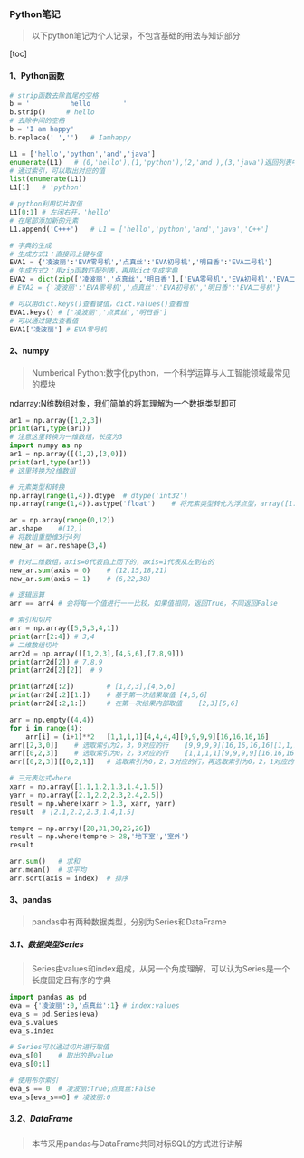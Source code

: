 ### Python笔记

> 以下python笔记为个人记录，不包含基础的用法与知识部分

[toc]

#### 1、Python函数

```python
# strip函数去除首尾的空格
b = '          hello        '
b.strip()     # hello
# 去除中间的空格
b = 'I am happy'
b.replace(' ','')	# Iamhappy
```

```python
L1 = ['hello','python','and','java']
enumerate(L1)	# (0,'hello'),(1,'python'),(2,'and'),(3,'java')返回列表中的索引值与其对应的value
# 通过索引，可以取出对应的值
list(enumerate(L1))
L1[1]	# 'python'
```

```python
# python利用切片取值
L1[0:1]	# 左闭右开，'hello'
# 在尾部添加新的元素
L1.append('C+++')	# L1 = ['hello','python','and','java','C++']
```

```python
# 字典的生成
# 生成方式1：直接码上键与值
EVA1 = {'凌波丽':'EVA零号机','点真丝':'EVA初号机','明日香':'EVA二号机'}
# 生成方式2：用zip函数匹配列表，再用dict生成字典
EVA2 = dict(zip(['凌波丽','点真丝','明日香'],['EVA零号机','EVA初号机','EVA二号机']))
# EVA2 = {'凌波丽':'EVA零号机','点真丝':'EVA初号机','明日香':'EVA二号机'}

# 可以用dict.keys()查看键值，dict.values()查看值
EVA1.keys()	# ['凌波丽','点真丝','明日香']
# 可以通过键去查看值
EVA1['凌波丽']	# EVA零号机
```

#### 2、numpy

> Numberical Python:数字化python，一个科学运算与人工智能领域最常见的模块

ndarray:N维数组对象，我们简单的将其理解为一个数据类型即可

```python
ar1 = np.array([1,2,3])
print(ar1,type(ar1))
# 注意这里转换为一维数组，长度为3
import numpy as np
ar1 = np.array([(1,2),(3,0)])
print(ar1,type(ar1))
# 这里转换为2维数组
```

```python
# 元素类型和转换
np.array(range(1,4)).dtype	# dtype('int32')
np.array(range(1,4)).astype('float')	# 将元素类型转化为浮点型，array([1.,2.,3.])
```

```python
ar = np.array(range(0,12))
ar.shape	#(12,)
# 将数组重塑维3行4列
new_ar = ar.reshape(3,4)
```

```python
# 针对二维数组，axis=0代表自上而下的，axis=1代表从左到右的
new_ar.sum(axis = 0)	# (12,15,18,21)
new_ar.sum(axis = 1)	# (6,22,38)
```

```python
# 逻辑运算
arr == arr4	# 会将每一个值进行一一比较，如果值相同，返回True，不同返回False
```

```python
# 索引和切片
arr = np.array([5,5,3,4,1])
print(arr[2:4])	# 3,4
# 二维数组切片
arr2d = np.array([[1,2,3],[4,5,6],[7,8,9]])
print(arr2d[2])	# 7,8,9
print(arr2d[2][2])	# 9

print(arr2d[:2])		# [1,2,3],[4,5,6]
print(arr2d[:2][1:])	# 基于第一次结果取值	[4,5,6]
print(arr2d[:2,1:])		# 在第一次结果内部取值	[2,3][5,6]
```

```python
arr = np.empty((4,4))
for i in range(4):
    arr[i] = (i+1)**2	[1,1,1,1][4,4,4,4][9,9,9,9][16,16,16,16]
arr[[2,3,0]]	# 选取索引为2，3，0对应的行	[9,9,9,9][16,16,16,16][1,1,1,1]
arr[[0,2,3]]	# 选取索引为0，2，3对应的行	[1,1,1,1][9,9,9,9][16,16,16,16]
arr[[0,2,3]][[0,2,1]]	# 选取索引为0，2，3对应的行，再选取索引为0，2，1对应的行[1,1,1,1][16,16,16,16][9,9,9,9]
```

```python
# 三元表达式where
xarr = np.array([1.1,1.2,1.3,1.4,1.5])
yarr = np.array([2.1,2.2,2.3,2.4,2.5])
result = np.where(xarr > 1.3, xarr, yarr)
result	# [2.1,2.2,2.3,1.4,1.5]
```

```python
tempre = np.array([28,31,30,25,26])
result = np.where(tempre > 28,'地下室','室外')
result
```

```python
arr.sum()	# 求和
arr.mean()	# 求平均
arr.sort(axis = index)	# 排序
```

#### 3、pandas

> pandas中有两种数据类型，分别为Series和DataFrame

##### 3.1、数据类型Series

> Series由values和index组成，从另一个角度理解，可以认为Series是一个长度固定且有序的字典

```python
import pandas as pd
eva = {'凌波丽':0,'点真丝':1}	# index:values
eva_s = pd.Series(eva)
eva_s.values
eva_s.index
```

```python
# Series可以通过切片进行取值
eva_s[0]	# 取出的是value
eva_s[0:1]
```

```python
# 使用布尔索引
eva_s == 0	# 凌波丽:True;点真丝:False
eva_s[eva_s==0]	# 凌波丽:0
```

##### 3.2、DataFrame

> 本节采用pandas与DataFrame共同对标SQL的方式进行讲解

